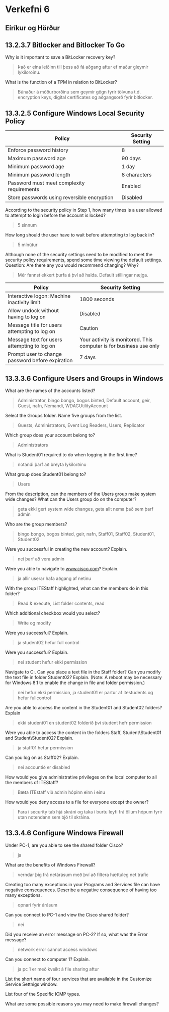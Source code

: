 # Verkefni 6
## Eiríkur og Hörður

## 13.2.3.7 Bitlocker and Bitlocker To Go

Why is it important to save a BitLocker recovery key?
> Það er eina leiðinn till þess að fá aðgang aftur ef maður gleymir lykilorðinu.

What is the function of a TPM in relation to BitLocker?
> Búnaður á móðurborðinu sem geymir gögn fyrir tölvuna t.d. encryption keys, digital certificates og aðgangsorð fyrir bitlocker.

## 13.3.2.5 Configure Windows Local Security Policy

| Policy | Security Setting |
|-------|------|
| Enforce password history | 8 |
| Maximum password age | 90 days|
| Minimum password age | 1 day|
| Minimum password length | 8 characters|
| Password must meet complexity requirements | Enabled |
| Store passwords using reversible encryption | Disabled |

According to the security policy in Step 1, how many times is a user allowed to attempt to login before the
account is locked?
> 5 sinnum

How long should the user have to wait before attempting to log back in?
> 5 mínútur

Although none of the security settings need to be modified to meet the security policy requirements,
spend some time viewing the default settings.
Question:
Are there any you would recommend changing? Why?
> Mér fannst ekkert þurfa á því að halda. Default stillingar næjga.

| Policy | Security Setting |
|-------|------|
| Interactive logon: Machine inactivity limit | 1800 seconds |
| Allow undock without having to log on | Disabled |
| Message title for users attempting to log on | Caution |
| Message text for users attempting to log on |  Your activity is monitored. This computer is for business use only|
| Prompt user to change password before expiration | 7 days |

## 13.3.3.6 Configure Users and Groups in Windows

What are the names of the accounts listed?
> Administrator, bingo bongo, bogos binted, Default account, geir, Guest, nafn, Nemandi, WDAGUtilityAccount

Select the Groups folder. Name five groups from the list.
>Guests, Administrators, Event Log Readers, Users, Replicator

Which group does your account belong to?
>Administrators

What is Student01 required to do when logging in the first time?
>notandi þarf að breyta lykilorðinu

What group does Student01 belong to?
>Users

From the description, can the members of the Users group make system wide changes? What can the
Users group do on the computer?
> geta ekki gert system wide changes, geta allt nema það sem þarf admin

Who are the group members?
>bingo bongo, bogos binted, geir, nafn, Staff01, Staff02, Student01, Student02

Were you successful in creating the new account? Explain.
>nei þarf að vera admin

Were you able to navigate to www.cisco.com? Explain.
>ja allir userar hafa aðgang af netinu

With the group ITEStaff highlighted, what can the members do in this folder?
>Read & execute, List folder contents, read 

Which additional checkbox would you select?
>Write og modify

Were you successful? Explain.
>ja student02 hefur full control

Were you successful? Explain.
>nei student hefur ekki permission

Navigate to C:\. Can you place a text file in the Staff folder? Can you modify the text file in folder
Student02? Explain. (Note: A reboot may be necessary for Windows 8.1 to enable the change in file and
folder permission.)
>nei hefur ekki permission, ja student01 er partur af itestudents og hefur fullcontrol

Are you able to access the content in the Student01 and Student02 folders? Explain
>ekki student01 en student02 folderið því student hefr permission

Were you able to access the content in the folders Staff, Student\Student01 and Student\Student02?
Explain.
>ja staff01 hefur permission 

Can you log on as Staff02? Explain.
>nei accountið er disabled

How would you give administrative privileges on the local computer to all the members of ITEStaff?
> Bæta ITEstaff við admin hópinn einn í einu

How would you deny access to a file for everyone except the owner?
> Fara í security tab hjá skráni og taka í burtu leyfi frá öllum hópum fyrir utan notendann sem bjó til skráina.

## 13.3.4.6 Configure Windows Firewall

Under PC-1, are you able to see the shared folder Cisco?
>ja

What are the benefits of Windows Firewall?
>verndar þig frá netárásum með því að filtera hættuleg net trafic

Creating too many exceptions in your Programs and Services file can have negative consequences.
Describe a negative consequence of having too many exceptions.
>opnari fyrir árásum

Can you connect to PC-1 and view the Cisco shared folder?
>nei

Did you receive an error message on PC-2? If so, what was the Error message?
>network error cannot access windows

Can you connect to computer 1? Explain.
>ja pc 1 er með  kveikt á file sharing aftur

List the short name of four services that are available in the Customize Service Settnigs window.
> 
 
List four of the Specific ICMP types.
>

What are some possible reasons you may need to make firewall changes?
>
